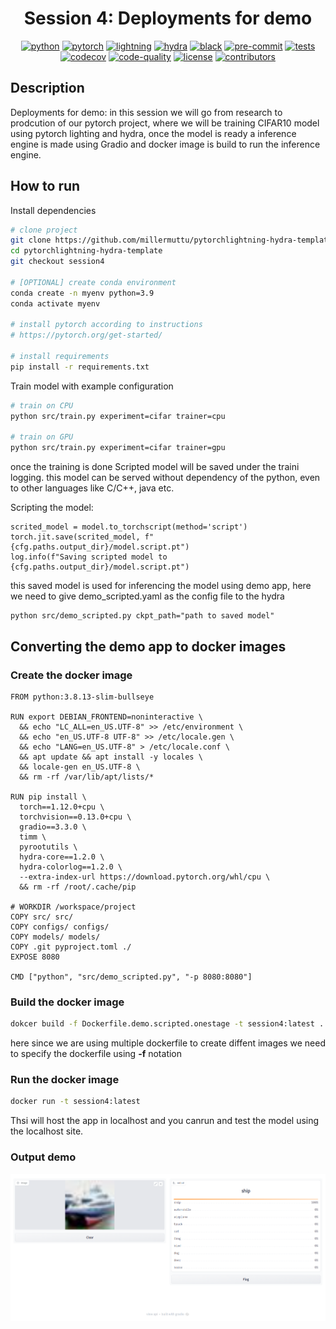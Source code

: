 <div align="center">

# Session 4: Deployments for demo

[![python](https://img.shields.io/badge/-Python_3.7_%7C_3.8_%7C_3.9_%7C_3.10-blue?logo=python&logoColor=white)](https://github.com/pre-commit/pre-commit)
[![pytorch](https://img.shields.io/badge/PyTorch_1.8+-ee4c2c?logo=pytorch&logoColor=white)](https://pytorch.org/get-started/locally/)
[![lightning](https://img.shields.io/badge/-Lightning_1.6+-792ee5?logo=pytorchlightning&logoColor=white)](https://pytorchlightning.ai/)
[![hydra](https://img.shields.io/badge/Config-Hydra_1.2-89b8cd)](https://hydra.cc/)
[![black](https://img.shields.io/badge/Code%20Style-Black-black.svg?labelColor=gray)](https://black.readthedocs.io/en/stable/)
[![pre-commit](https://img.shields.io/badge/Pre--commit-enabled-brightgreen?logo=pre-commit&logoColor=white)](https://github.com/pre-commit/pre-commit)
[![tests](https://github.com/ashleve/lightning-hydra-template/actions/workflows/test.yml/badge.svg)](https://github.com/ashleve/lightning-hydra-template/actions/workflows/test.yml)
[![codecov](https://codecov.io/gh/ashleve/lightning-hydra-template/branch/main/graph/badge.svg)](https://codecov.io/gh/ashleve/lightning-hydra-template)
[![code-quality](https://github.com/ashleve/lightning-hydra-template/actions/workflows/code-quality-main.yaml/badge.svg)](https://github.com/ashleve/lightning-hydra-template/actions/workflows/code-quality-main.yaml)
[![license](https://img.shields.io/badge/License-MIT-green.svg?labelColor=gray)](https://github.com/ashleve/lightning-hydra-template#license)
[![contributors](https://img.shields.io/github/contributors/ashleve/lightning-hydra-template.svg)](https://github.com/ashleve/lightning-hydra-template/graphs/contributors)

<!-- <a href="https://www.python.org/"><img alt="Python" src="https://img.shields.io/badge/-Python 3.7+-blue?style=for-the-badge&logo=python&logoColor=white"></a> -->

<!-- <a href="https://pytorch.org/get-started/locally/"><img alt="PyTorch" src="https://img.shields.io/badge/-PyTorch 1.8+-ee4c2c?style=for-the-badge&logo=pytorch&logoColor=white"></a>
<a href="https://pytorchlightning.ai/"><img alt="Lightning" src="https://img.shields.io/badge/-Lightning 1.6+-792ee5?style=for-the-badge&logo=pytorchlightning&logoColor=white"></a>
<a href="https://hydra.cc/"><img alt="Config: hydra" src="https://img.shields.io/badge/config-hydra 1.2-89b8cd?style=for-the-badge&labelColor=gray"></a>
<a href="https://black.readthedocs.io/en/stable/"><img alt="Code style: black" src="https://img.shields.io/badge/code%20style-black-black.svg?style=for-the-badge&labelColor=gray"></a> -->



</div>

## Description

Deployments for demo: in this session we will go from research to prodcution of our pytorch project, where we will be training CIFAR10 model using pytorch lighting and hydra, once the model is ready a inference engine is made using Gradio and docker image is build to run the inference engine.

## How to run

Install dependencies

```bash
# clone project
git clone https://github.com/millermuttu/pytorchlightning-hydra-template.git
cd pytorchlightning-hydra-template
git checkout session4

# [OPTIONAL] create conda environment
conda create -n myenv python=3.9
conda activate myenv

# install pytorch according to instructions
# https://pytorch.org/get-started/

# install requirements
pip install -r requirements.txt
```

Train model with example configuration

```bash
# train on CPU
python src/train.py experiment=cifar trainer=cpu

# train on GPU
python src/train.py experiment=cifar trainer=gpu
```

once the training is done Scripted model will be saved under the traini logging. this model can be served without dependency of the python, even to other languages like C/C++, java etc.

Scripting the model:

```
scrited_model = model.to_torchscript(method='script')
torch.jit.save(scrited_model, f"{cfg.paths.output_dir}/model.script.pt")
log.info(f"Saving scripted model to {cfg.paths.output_dir}/model.script.pt")

```

this saved model is used for inferencing the model using demo app, here we need to give demo_scripted.yaml as the config file to the hydra

```
python src/demo_scripted.py ckpt_path="path to saved model"
```

## Converting the demo app to docker images

### Create the docker image
```
FROM python:3.8.13-slim-bullseye

RUN export DEBIAN_FRONTEND=noninteractive \
  && echo "LC_ALL=en_US.UTF-8" >> /etc/environment \
  && echo "en_US.UTF-8 UTF-8" >> /etc/locale.gen \
  && echo "LANG=en_US.UTF-8" > /etc/locale.conf \
  && apt update && apt install -y locales \
  && locale-gen en_US.UTF-8 \
  && rm -rf /var/lib/apt/lists/*

RUN pip install \
  torch==1.12.0+cpu \
  torchvision==0.13.0+cpu \
  gradio==3.3.0 \
  timm \
  pyrootutils \
  hydra-core==1.2.0 \
  hydra-colorlog==1.2.0 \
  --extra-index-url https://download.pytorch.org/whl/cpu \
  && rm -rf /root/.cache/pip

# WORKDIR /workspace/project
COPY src/ src/
COPY configs/ configs/
COPY models/ models/
COPY .git pyproject.toml ./
EXPOSE 8080

CMD ["python", "src/demo_scripted.py", "-p 8080:8080"]
```

### Build the docker image 
```bash
dokcer build -f Dockerfile.demo.scripted.onestage -t session4:latest .
```

here since we are using multiple dockerfile to create diffent images we need to specify the dockerfile using **-f** notation

### Run the docker image
```bash
docker run -t session4:latest
```

Thsi will host the app in localhost and you canrun and test the model using the localhost site.

### Output demo
![demo](img/output.png)
